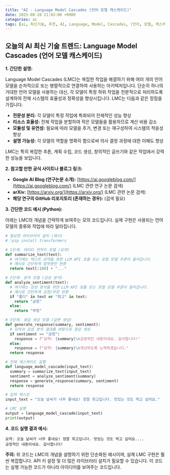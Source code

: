 ```yaml
---
title: "AI - Language Model Cascades (언어 모델 캐스케이드)"
date: 2025-08-28 21:03:08 +0900
categories: ai
tags: [ai, 최신기술, 추천, AI, Language, Model, Cascades, (언어, 모델, 캐스케이드)]
---
```


## 오늘의 AI 최신 기술 트렌드: **Language Model Cascades (언어 모델 캐스케이드)**

**1. 간단한 설명:**

Language Model Cascades (LMC)는 복잡한 작업을 해결하기 위해 여러 개의 언어 모델을 순차적으로 또는 병렬적으로 연결하여 사용하는 아키텍처입니다. 단순히 하나의 거대한 언어 모델을 사용하는 대신, 각 모델이 특정 하위 작업을 전문적으로 처리하도록 설계하여 전체 시스템의 효율성과 정확성을 향상시킵니다. LMC는 다음과 같은 장점을 가집니다.

*   **전문성 분리:** 각 모델이 특정 작업에 특화되어 전체적인 성능 향상
*   **리소스 효율성:** 전체 작업을 분할하여 작은 모델들을 활용하므로 계산 비용 감소
*   **모듈성 및 유연성:** 필요에 따라 모델을 추가, 변경 또는 재구성하여 시스템의 적응성 향상
*   **설명 가능성:** 각 모델의 역할을 명확히 함으로써 의사 결정 과정에 대한 이해도 향상

LMC는 특히 복잡한 추론, 계획 수립, 코드 생성, 창의적인 글쓰기와 같은 작업에서 강력한 성능을 보입니다.

**2. 참고할 만한 공식 사이트나 블로그 링크:**

*   **Google AI Blog (연구논문 소개):** [https://ai.googleblog.com/](https://ai.googleblog.com/) (LMC 관련 연구 논문 검색)
*   **arXiv:** [https://arxiv.org/](https://arxiv.org/) (LMC 관련 논문 검색)
*   **해당 연구의 GitHub 리포지토리 (존재하는 경우):** (검색 필요)

**3. 간단한 코드 예시 (Python):**

아래는 LMC의 개념을 간략하게 보여주는 모의 코드입니다. 실제 구현은 사용되는 언어 모델의 종류와 작업에 따라 달라집니다.

```python
# 필요한 라이브러리 설치 (예시)
# !pip install transformers

# 1단계: 데이터 전처리 모델 (요약)
def summarize_text(text):
  # 여기에는 텍스트 요약을 위한 LLM API 호출 또는 로컬 모델 추론이 들어갑니다.
  # 예시로 간단하게 앞부분만 반환
  return text[:100] + "..."

# 2단계: 분석 모델 (감성 분석)
def analyze_sentiment(text):
  # 여기에는 감성 분석을 위한 LLM API 호출 또는 로컬 모델 추론이 들어갑니다.
  # 예시로 간단하게 긍정/부정 반환
  if "좋다" in text or "최고" in text:
    return "긍정"
  else:
    return "부정"

# 3단계: 응답 생성 모델 (답변 생성)
def generate_response(summary, sentiment):
  # 요약과 감성 분석 결과를 바탕으로 응답 생성
  if sentiment == "긍정":
    response = f"요약: {summary}\n긍정적인 내용이네요. 감사합니다!"
  else:
    response = f"요약: {summary}\n개선하도록 노력하겠습니다."
  return response

# 전체 캐스케이드 실행
def language_model_cascade(input_text):
  summary = summarize_text(input_text)
  sentiment = analyze_sentiment(summary)
  response = generate_response(summary, sentiment)
  return response

# 입력 텍스트
input_text = "오늘 날씨가 너무 좋네요! 정말 최고입니다. 맛있는 것도 먹고 싶어요."

# LMC 실행
output = language_model_cascade(input_text)
print(output)
```

**4. 코드 실행 결과 예시:**

```
요약: 오늘 날씨가 너무 좋네요! 정말 최고입니다. 맛있는 것도 먹고 싶어요....
긍정적인 내용이네요. 감사합니다!
```

**주의:** 위 코드는 LMC의 개념을 설명하기 위한 단순화된 예시이며, 실제 LMC 구현은 훨씬 복잡합니다.  API 키 설정 및 더 많은 라이브러리 설치가 필요할 수 있습니다. 이 코드는 실행 가능한 코드가 아니라 아이디어를 보여주는 코드입니다.

